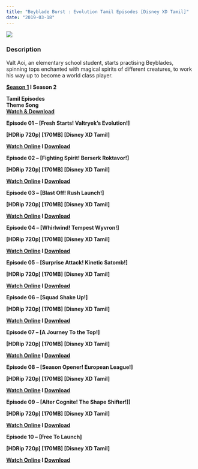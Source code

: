```yaml
---
title: "Beyblade Burst : Evolution Tamil Episodes [Disney XD Tamil]"
date: "2019-03-18"
---
```


[![](https://2.bp.blogspot.com/-jTmFzzARhDc/XI8xjHoWOAI/AAAAAAAAAO4/MsKYedEcnnsPeKUT5q-HLO0NILkdShMRwCLcBGAs/s640/no02_b_android_l.jpg)](https://2.bp.blogspot.com/-jTmFzzARhDc/XI8xjHoWOAI/AAAAAAAAAO4/MsKYedEcnnsPeKUT5q-HLO0NILkdShMRwCLcBGAs/s1600/no02_b_android_l.jpg)

### Description

Valt Aoi, an elementary school student, starts practising Beyblades, spinning tops enchanted with magical spirits of different creatures, to work his way up to become a world class player.

**[Season 1](https://toonnetworktamil2.blogspot.com/2019/04/beyblade-burst-season-1-tamil-episodes.html) I Season 2**

**Tamil Episodes**  
**Theme Song**  
**[Watch & Download](https://drive.google.com/open?id=1fQy5AVHYmlyan0e5j-efUDtBI3pZ1Jgz)**

**Episode 01 – \[****Fresh Starts! Valtryek’s Evolution!****\]**

**\[HDRip 720p\] \[170MB\] \[Disney XD Tamil\]**

**[Watch Online](https://toonnetworktamilvideos.blogspot.com/p/beyblade-burst-evolution-tamil-episode.html) I [Download](https://drive.google.com/open?id=10FUqQGtMDnKyPHHZ-UZBrWxeyGXtDdlx)**

**Episode 02 – \[****Fighting Spirit! Berserk Roktavor!****\]**

**\[HDRip 720p\] \[170MB\] \[Disney XD Tamil\]**

**[Watch Online](https://toonnetworktamilvideos.blogspot.com/p/beyblade-burst-evolution-tamil-episode_17.html) I [Download](https://drive.google.com/open?id=1aL4rdZp7mE4e-n5SpFvKv1vbvirjpP7K)**

**Episode 03 – \[****Blast Off! Rush Launch!****\]**

**\[HDRip 720p\] \[170MB\] \[Disney XD Tamil\]**

**[Watch Online](https://toonnetworktamilvideos.blogspot.com/p/beyblade-burst-evolution-tamil-episode_86.html) I [Download](https://drive.google.com/open?id=1StyFJyIWd7holfx-MrEHDfg1C_U4naAW)**

**Episode 04 – \[****Whirlwind! Tempest Wyvron!****\]**

**\[HDRip 720p\] \[170MB\] \[Disney XD Tamil\]**

**[Watch Online](https://toonnetworktamilvideos.blogspot.com/p/beyblade-burst-evolution-tamil-episode_44.html) I [Download](https://drive.google.com/open?id=1gwPe5txDSV06LuYFEOTADSrsxBtnqrH_)**

**Episode 05 – \[****Surprise Attack! Kinetic Satomb!****\]**

**\[HDRip 720p\] \[170MB\] \[Disney XD Tamil\]**

**[Watch Online](https://toonnetworktamilvideos.blogspot.com/p/beyblade-burst-evolution-tamil-episode_99.html) I [Download](https://drive.google.com/open?id=1gnQYQikLMaHi1KvIsFJmaq-z9IoW2KkM)**

**Episode 06 – \[****Squad Shake Up!****\]**

**\[HDRip 720p\] \[170MB\] \[Disney XD Tamil\]**

**[Watch Online](https://toonnetworktamilvideos.blogspot.com/p/beyblade-burst-evolution-tamil-episode_63.html) I [Download](https://drive.google.com/open?id=1Aruwx9I7QWL90wTLiP-sFMoT6NtJzhdN)**

**Episode 07 – \[A Journey To the Top!\]**

**\[HDRip 720p\] \[170MB\] \[Disney XD Tamil\]**

**[Watch Online](https://toonnetworktamilvideos.blogspot.com/p/beyblade-burst-evolution-tamil-episode_88.html) I [Download](https://drive.google.com/open?id=1tuCZwPGXyP89G8gLaTfZvv0AHanU19oM)**

**Episode 08 – \[****Season Opener! European League!****\]**

**\[HDRip 720p\] \[170MB\] \[Disney XD Tamil\]**

**[Watch Online](https://toonnetworktamilvideos.blogspot.com/p/beyblade-burst-evolution-tamil-episode_95.html) I [Download](https://drive.google.com/open?id=10NOes3PNQF4P9xHE9W6yINAjOqk4iALg)**

**Episode 09 – \[****Alter Cognite! The Shape Shifter!\]****\]**

**\[HDRip 720p\] \[170MB\] \[Disney XD Tamil\]**

**[Watch Online](https://toonnetworktamilvideos.blogspot.com/p/beyblade-burst-evolution-tamil-episode_84.html) I [Download](https://drive.google.com/open?id=14yIUiQ26ZAADWQxsVxuA3kkMrwTYImbD)**

**Episode 10 – \[Free To Launch\]**

**\[HDRip 720p\] \[170MB\] \[Disney XD Tamil\]**

**[Watch Online](https://toonnetworktamilvideos.blogspot.com/p/beyblade-burst-evolution-tamil-episode_1.html) I [Download](https://drive.google.com/file/d/1xqculOMkvklCETRcpAUuPQkW9DiQdfcV/view)**

